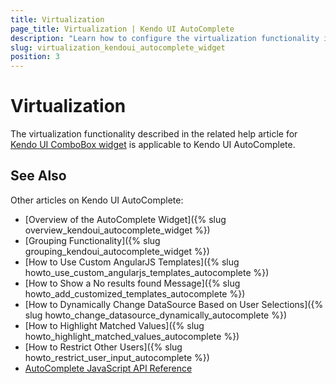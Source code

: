 ```yaml
---
title: Virtualization
page_title: Virtualization | Kendo UI AutoComplete
description: "Learn how to configure the virtualization functionality in Kendo UI AutoComplete widget."
slug: virtualization_kendoui_autocomplete_widget
position: 3
---
```


# Virtualization

The virtualization functionality described in the related help article for [Kendo UI ComboBox widget](/web/combobox/virtualization) is applicable to Kendo UI AutoComplete.

## See Also

Other articles on Kendo UI AutoComplete:

* [Overview of the AutoComplete Widget]({% slug overview_kendoui_autocomplete_widget %})
* [Grouping Functionality]({% slug grouping_kendoui_autocomplete_widget %})
* [How to Use Custom AngularJS Templates]({% slug howto_use_custom_angularjs_templates_autocomplete %})
* [How to Show a No results found Message]({% slug howto_add_customized_templates_autocomplete %})
* [How to Dynamically Change DataSource Based on User Selections]({% slug howto_change_datasource_dynamically_autocomplete %})
* [How to Highlight Matched Values]({% slug howto_highlight_matched_values_autocomplete %})
* [How to Restrict Other Users]({% slug howto_restrict_user_input_autocomplete %})
* [AutoComplete JavaScript API Reference](/api/javascript/ui/autocomplete)
